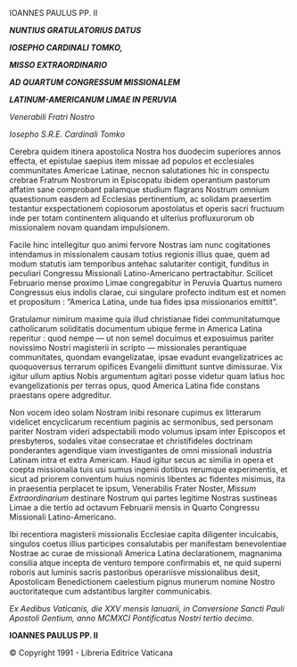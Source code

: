 IOANNES PAULUS PP. II

***NUNTIUS GRATULATORIUS DATUS***

***IOSEPHO CARDINALI TOMKO,***

***MISSO EXTRAORDINARIO***

***AD QUARTUM CONGRESSUM MISSIONALEM***

***LATINUM-AMERICANUM LIMAE IN PERUVIA***

*Venerabili Fratri Nostro*

*Iosepho S.R.E. Cardinali Tomko*

Cerebra quidem itinera apostolica Nostra hos duodecim superiores annos effecta, et epistulae saepius item missae ad populos et ecclesiales communitates Americae Latinae, necnon salutationes hic in conspectu crebrae Fratrum Nostrorum in Episcopatu ibidem operantium pastorum affatim sane comprobant palamque studium flagrans Nostrum omnium quaestionum easdem ad Ecclesias pertinentium, ac solidam praesertim testantur exspectationem copiosorum apostolatus et operis sacri fructuum inde per totam continentem aliquando et ulterius profluxurorum ob missionalem novam quandam impulsionem.

Facile hinc intellegitur quo animi fervore Nostras iam nunc cogitationes intendamus in missionalem causam totius regionis illius quae, quem ad modum statutis iam temporibus antehac salutariter contigit, funditus in peculiari Congressu Missionali Latino-Americano pertractabitur. Scilicet Februario mense proximo Limae congregabitur in Peruvia Quartus numero Congressus eius indolis clarae, cui singulare profecto inditum est et nomen et propositum : “America Latina, unde tua fides ipsa missionarios emittit”.

Gratulamur nimirum maxime quia illud christianae fidei communitatumque catholicarum soliditatis documentum ubique ferme in America Latina reperitur : quod nempe — ut non semel docuimus et exposuimus pariter novissimo Nostri magisterii in scripto — missionales perantiquae communitates, quondam evangelizatae, ipsae evadunt evangelizatrices ac quoquoversus terrarum opifices Evangelii dimittunt suntve dimissurae. Vix igitur ullum aptius Nobis argumentum agitari posse videtur quam latius hoc evangelizationis per terras opus, quod America Latina fide constans praestans opere adgreditur.

Non vocem ideo solam Nostram inibi resonare cupimus ex litterarum videlicet encyclicarum recentium paginis ac sermonibus, sed personam pariter Nostram videri adspectabili modo volumus ipsam inter Episcopos et presbyteros, sodales vitae consecratae et christifideles doctrinam ponderantes agendique viam investigantes de omni missionali industria Latinam intra et extra Americam. Haud igitur secus ac similia in opera et coepta missionalia tuis usi sumus ingenii dotibus rerumque experimentis, et sicut ad priorem conventum huius nominis libentes ac fidentes misimus, ita in praesentia perplacet te ipsum, Venerabilis Frater Noster, *Missum Extraordinarium* destinare Nostrum qui partes legitime Nostras sustineas Limae a die tertio ad octavum Februarii mensis in Quarto Congressu Missionali Latino-Americano.

Ibi recentiora magisterii missionalis Ecclesiae capita diligenter inculcabis, singulos coetus illius participes consalutabis per manifestam benevolentiae Nostrae ac curae de missionali America Latina declarationem, magnanima consilia atque incepta de venturo tempore confirmabis et, ne quid superni roboris aut luminis sacris pastoribus operariisve missionalibus desit, Apostolicam Benedictionem caelestium pignus munerum nomine Nostro auctoritateque cum adstantibus largiter communicabis.

*Ex Aedibus Vaticanis, die XXV mensis Ianuarii, in Conversione Sancti Pauli Apostoli Gentium, anno MCMXCI Pontificatus Nostri tertio decimo*.

**IOANNES PAULUS PP. II**

© Copyright 1991 - Libreria Editrice Vaticana